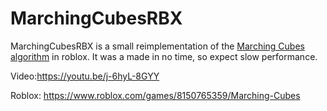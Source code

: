 # MarchingCubesRBX

MarchingCubesRBX is a small reimplementation of the [Marching Cubes algorithm](https://en.wikipedia.org/wiki/Marching_cubes) in roblox. It was a made in no time, so expect slow performance.

Video:https://youtu.be/j-6hyL-8GYY

Roblox: https://www.roblox.com/games/8150765359/Marching-Cubes
